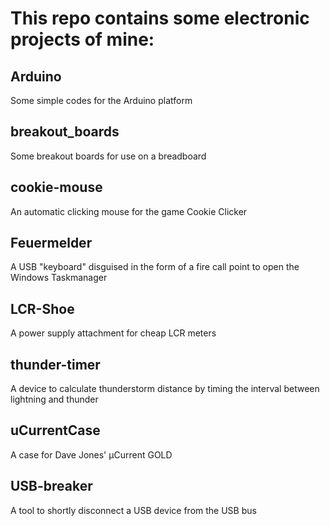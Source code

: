 # This repo contains some electronic projects of mine:

## Arduino
Some simple codes for the Arduino platform

## breakout_boards
Some breakout boards for use on a breadboard

## cookie-mouse
An automatic clicking mouse for the game Cookie Clicker

## Feuermelder
A USB "keyboard" disguised in the form of a fire call point to open the Windows Taskmanager

## LCR-Shoe
A power supply attachment for cheap LCR meters

## thunder-timer
A device to calculate thunderstorm distance by timing the interval between lightning and thunder

## uCurrentCase
A case for Dave Jones' µCurrent GOLD

## USB-breaker
A tool to shortly disconnect a USB device from the USB bus
